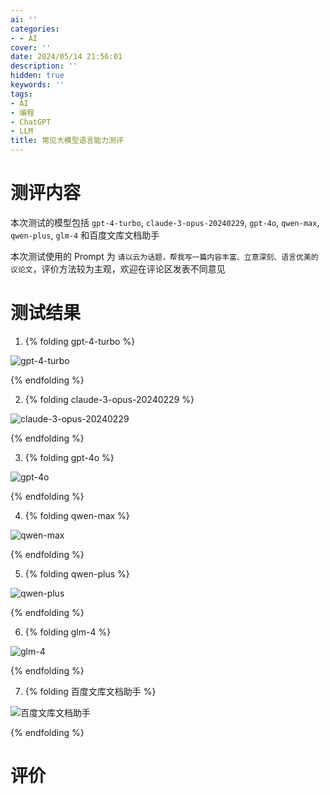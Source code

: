 ```yaml
---
ai: ''
categories:
- - AI
cover: ''
date: 2024/05/14 21:56:01
description: ''
hidden: true
keywords: ''
tags:
- AI
- 编程
- ChatGPT
- LLM
title: 常见大模型语言能力测评
---
```

# 测评内容

本次测试的模型包括 `gpt-4-turbo`, `claude-3-opus-20240229`, `gpt-4o`, `qwen-max`, `qwen-plus`, `glm-4` 和百度文库文档助手

本次测试使用的 Prompt 为 `请以云为话题，帮我写一篇内容丰富、立意深刻、语言优美的议论文`，评价方法较为主观，欢迎在评论区发表不同意见

# 测试结果

1.  {% folding gpt-4-turbo %}

![gpt-4-turbo](https://cdn.jerryz.com.cn/gh/YangguangZhou/picx-images-hosting@master/gpt-4-turbo.jpg)

{% endfolding %}

2. {% folding claude-3-opus-20240229 %}

![claude-3-opus-20240229](https://cdn.jerryz.com.cn/gh/YangguangZhou/picx-images-hosting@master/claude-3-opus-2024.jpg)

{% endfolding %}

3. {% folding gpt-4o %}

![gpt-4o](https://cdn.jerryz.com.cn/gh/YangguangZhou/picx-images-hosting@master/gpt-4o.jpg)

{% endfolding %}

4. {% folding qwen-max %}

![qwen-max](https://cdn.jerryz.com.cn/gh/YangguangZhou/picx-images-hosting@master/qwen-max.jpg)

{% endfolding %}

5. {% folding qwen-plus %}

![qwen-plus](https://cdn.jerryz.com.cn/gh/YangguangZhou/picx-images-hosting@master/qwen-plus.jpg)

{% endfolding %}

6. {% folding glm-4 %}

![glm-4](https://cdn.jerryz.com.cn/gh/YangguangZhou/picx-images-hosting@master/glm-4.jpg)

{% endfolding %}

7. {% folding 百度文库文档助手 %}

![百度文库文档助手](https://cdn.jerryz.com.cn/gh/YangguangZhou/picx-images-hosting@master/百度文库文档助手.jpg)

{% endfolding %}

# 评价

